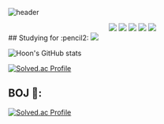 ![header](https://capsule-render.vercel.app/api?type=waving&color=gradient&customColorList=28&height=300&section=header&text=Welcome%20Hoon's%20github&fontSize=70&animation=twinkling)

<div align="center">
	<img src="https://img.shields.io/badge/C++-00599C?style=flat&logo=C++&logoColor=white" />
	<img src="https://img.shields.io/badge/C-A8B9CC?style=flat&logo=C&logoColor=white" />
	<img src="https://img.shields.io/badge/Python-3776AB?style=flat&logo=Python&logoColor=white" />
	<img src="https://img.shields.io/badge/TensorFlow-FF6F00?style=flat&logo=TensorFlow&logoColor=white" />
	<img src="https://img.shields.io/badge/PyTorch-EE4C2C?style=flat&logo=PyTorch&logoColor=white" />
</div>
## Studying for :pencil2:
<img src="https://img.shields.io/badge/ros22314E?style=flat&logo=ros&logoColor=white"/>

![Hoon's GitHub stats](https://github-readme-stats.vercel.app/api?username=yhoons&theme=gruvbox&show_icons=true)



[![Solved.ac Profile](http://mazassumnida.wtf/api/generate_badge?boj=yhoons)](https://solved.ac/yhoons)<br/>


 ## BOJ 📖: 
 </a>
 
[![Solved.ac Profile](http://mazassumnida.wtf/api/generate_badge?boj=dudgns0407)](https://solved.ac/dudgns0407)<br/>
